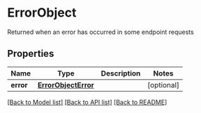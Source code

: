 # ErrorObject

Returned when an error has occurred in some endpoint requests
## Properties
Name | Type | Description | Notes
------------ | ------------- | ------------- | -------------
**error** | [**ErrorObjectError**](ErrorObjectError.md) |  | [optional]

[[Back to Model list]](../README.md#documentation-for-models) [[Back to API list]](../README.md#documentation-for-api-endpoints) [[Back to README]](../README.md)


